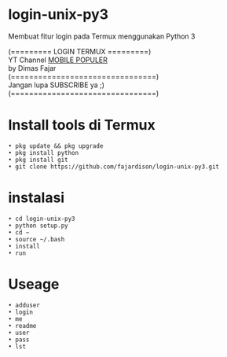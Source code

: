# login-unix-py3  
Membuat fitur login pada Termux menggunakan Python 3  

(========= LOGIN TERMUX =========)  
    YT Channel [MOBILE POPULER](https://youtube.com/@MobilePopuler?si=Zyc7p4GSagabFNxI)  
          by Dimas Fajar  
(================================)  
    Jangan lupa SUBSCRIBE ya ;)  
(================================)  

# Install tools di Termux  
    • pkg update && pkg upgrade  
    • pkg install python  
    • pkg install git  
    • git clone https://github.com/fajardison/login-unix-py3.git  

# instalasi  
    • cd login-unix-py3  
    • python setup.py  
    • cd ~  
    • source ~/.bash  
    • install  
    • run  

# Useage  
    • adduser  
    • login  
    • me  
    • readme  
    • user  
    • pass  
    • lst  
